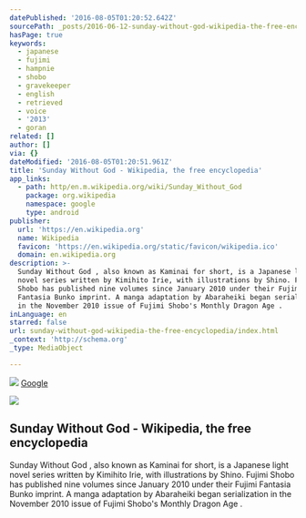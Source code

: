 ```yaml
---
datePublished: '2016-08-05T01:20:52.642Z'
sourcePath: _posts/2016-06-12-sunday-without-god-wikipedia-the-free-encyclopedia.md
hasPage: true
keywords:
  - japanese
  - fujimi
  - hampnie
  - shobo
  - gravekeeper
  - english
  - retrieved
  - voice
  - '2013'
  - goran
related: []
author: []
via: {}
dateModified: '2016-08-05T01:20:51.961Z'
title: 'Sunday Without God - Wikipedia, the free encyclopedia'
app_links:
  - path: http/en.m.wikipedia.org/wiki/Sunday_Without_God
    package: org.wikipedia
    namespace: google
    type: android
publisher:
  url: 'https://en.wikipedia.org'
  name: Wikipedia
  favicon: 'https://en.wikipedia.org/static/favicon/wikipedia.ico'
  domain: en.wikipedia.org
description: >-
  Sunday Without God , also known as Kaminai for short, is a Japanese light
  novel series written by Kimihito Irie, with illustrations by Shino. Fujimi
  Shobo has published nine volumes since January 2010 under their Fujimi
  Fantasia Bunko imprint. A manga adaptation by Abaraheiki began serialization
  in the November 2010 issue of Fujimi Shobo's Monthly Dragon Age .
inLanguage: en
starred: false
url: sunday-without-god-wikipedia-the-free-encyclopedia/index.html
_context: 'http://schema.org'
_type: MediaObject

---
```

<img src="http://img1.ak.crunchyroll.com/i/spire2/654681f8eefdc13ad8dee196ff2a74f71366329524_full.jpg"> <a href="www.google.com">Google</a> 

<article style=""><img src="https://s3-us-west-2.amazonaws.com/the-grid-img/p/5eeffd7c531dd61ead86c45647c4346dbce4e44f.jpg" /><h1>Sunday Without God - Wikipedia, the free encyclopedia</h1><p>Sunday Without God , also known as Kaminai for short, is a Japanese light novel series written by Kimihito Irie, with illustrations by Shino. Fujimi Shobo has published nine volumes since January 2010 under their Fujimi Fantasia Bunko imprint. A manga adaptation by Abaraheiki began serialization in the November 2010 issue of Fujimi Shobo's Monthly Dragon Age .</p></article>